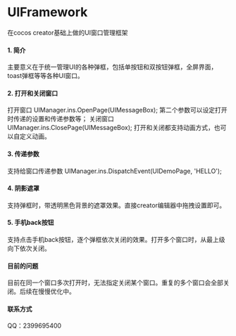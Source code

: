 # UIFramework
在cocos creator基础上做的UI窗口管理框架

#### 1. 简介
主要意义在于统一管理UI的各种弹框，包括单按钮和双按钮弹框，全屏界面，toast弹框等等各种UI窗口。

#### 2. 打开和关闭窗口
打开窗口 UIManager.ins.OpenPage(UIMessageBox); 第二个参数可以设定打开时传递的设置和传递参数等；
关闭窗口 UIManager.ins.ClosePage(UIMessageBox); 打开和关闭都支持动画方式，也可以自定义动画。

#### 3. 传递参数
支持给窗口传递参数
UIManager.ins.DispatchEvent(UIDemoPage, 'HELLO');

#### 4. 阴影遮罩
支持弹框时，带透明黑色背景的遮罩效果。直接creator编辑器中拖拽设置即可。

#### 5. 手机back按钮
支持点击手机back按钮，逐个弹框依次关闭的效果。打开多个窗口时，从最上级向下依次关闭。

#### 目前的问题
目前在同一个窗口多次打开时，无法指定关闭某个窗口。重复的多个窗口会全部关闭。后续在慢慢优化中。

#### 联系方式
QQ：2399695400

